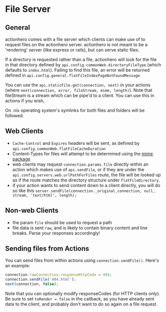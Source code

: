 # File Server

## General

actionhero comes with a file server which clients can make use of to request files on the actionhero server.  actionhero is not meant to be a 'rendering' server (like express or rails), but can serve static files.

If a directory is requested rather than a file, actionhero will look for the file in that directory defined by `api.config.commonWeb.directoryFileType` (which defaults to `index.html`).  Failing to find this file, an error will be returned defined in `api.config.general.flatFileIndexPageNotFoundMessage`

You can use the `api.staticFile.get(connection, next)` in your actions (where `next(connection, error, fileStream, mime, length)`).  Note that fileStream is a stream which can be pipe'd to a client.  You can use this in actions if you wish, 

On .nix operating system's symlinks for both files and folders will be followed. 

## Web Clients

- `Cache-Control` and `Expires` headers will be sent, as defined by `api.config.commonWeb.flatFileCacheDuration`
- Content-Types for files will attempt to be determined using the [mime package](https://npmjs.org/package/mime)
- web clients may request `connection.params.file` directly within an action which makes use of  `api.sendFile`, or if they are  under the `api.config.servers.web.urlPathForFiles` route, the file will be looked up as if the route matches the directory structure under `flatFileDirectory`.
- if your action wants to send content down to a client directly, you will do so like this `server.sendFile(connection._original_connection, null, stream, 'text/html', length);`

## Non-web Clients

- the param `file` should be used to request a path
- file data is sent `raw`, and is likely to contain binary content and line breaks.  Parse your responses accordingly! 

## Sending files from Actions

You can send files from within actions using `connection.sendFile()`.  Here's an example:

```javascript
connection.rawConnection.responseHttpCode = 404; 
connection.sendFile('404.html');
next(connection, false);
```

Note that you can optionally modify responseCodes (for HTTP clients only).  Be sure to set `toRender = false` in the callback, as you have already sent data to the client, and probably don't want to do so again on a file request.
